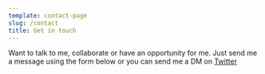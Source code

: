 ```yaml
---
template: contact-page
slug: /contact
title: Get in touch
---
```

Want to talk to me, collaborate or have an opportunity for me.
Just send me a message using the form below or you can send me a DM on [Twitter](https://twitter.com/harshita_kanal)